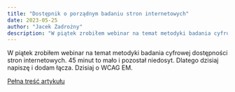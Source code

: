 ```yaml
---
title: "Dostępnik o porządnym badaniu stron internetowych"
date: 2023-05-25
author: "Jacek Zadrożny"
description: "W piątek zrobiłem webinar na temat metodyki badania cyfrowej dostępności stron internetowych. 45 minut to mało i pozostał niedosyt. Dlatego dzisiaj napiszę i dodam łącza. Dzisiaj o WCAG EM."
---
```


W piątek zrobiłem webinar na temat metodyki badania cyfrowej dostępności stron internetowych. 45 minut to mało i pozostał niedosyt. Dlatego dzisiaj napiszę i dodam łącza. Dzisiaj o WCAG EM.

[Pełna treść artykułu](https://dostepnik.substack.com/p/dostepnik-o-porzadnym-badaniu-stron)
